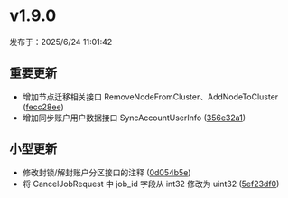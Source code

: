 # v1.9.0

发布于：2025/6/24 11:01:42

## 重要更新
- 增加节点迁移相关接口 RemoveNodeFromCluster、AddNodeToCluster ([fecc28ee](https://github.com/PKUHPC/SCOW/commit/fecc28ee7992e70b289158a7ea316fd7b12f8efc))
- 增加同步账户用户数据接口 SyncAccountUserInfo ([356e32a1](https://github.com/PKUHPC/SCOW/commit/356e32a1771bb1ba7eeb75c7a5d09e3e30e38a6c))

## 小型更新
- 修改封锁/解封账户分区接口的注释 ([0d054b5e](https://github.com/PKUHPC/SCOW/commit/0d054b5ed87a6235a1613dc18211e826907942fd))
- 将 CancelJobRequest 中 job_id 字段从 int32 修改为 uint32 ([5ef23df0](https://github.com/PKUHPC/SCOW/commit/5ef23df0d0f6da10ffa4f58090dd1ab5b08de22e))


